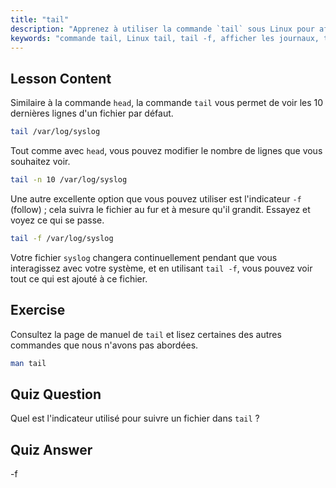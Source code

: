 ```yaml
---
title: "tail"
description: "Apprenez à utiliser la commande `tail` sous Linux pour afficher les fins de fichiers et surveiller les journaux. Découvrez `tail -f` pour des mises à jour en temps réel. Commencez votre parcours Linux !"
keywords: "commande tail, Linux tail, tail -f, afficher les journaux, tutoriel Linux, Linux pour débutants, guide Linux"
---
```


## Lesson Content

Similaire à la commande `head`, la commande `tail` vous permet de voir les 10 dernières lignes d'un fichier par défaut.

```bash
tail /var/log/syslog
```

Tout comme avec `head`, vous pouvez modifier le nombre de lignes que vous souhaitez voir.

```bash
tail -n 10 /var/log/syslog
```

Une autre excellente option que vous pouvez utiliser est l'indicateur `-f` (follow) ; cela suivra le fichier au fur et à mesure qu'il grandit. Essayez et voyez ce qui se passe.

```bash
tail -f /var/log/syslog
```

Votre fichier `syslog` changera continuellement pendant que vous interagissez avec votre système, et en utilisant `tail -f`, vous pouvez voir tout ce qui est ajouté à ce fichier.

## Exercise

Consultez la page de manuel de `tail` et lisez certaines des autres commandes que nous n'avons pas abordées.

```bash
man tail
```

## Quiz Question

Quel est l'indicateur utilisé pour suivre un fichier dans `tail` ?

## Quiz Answer

-f
